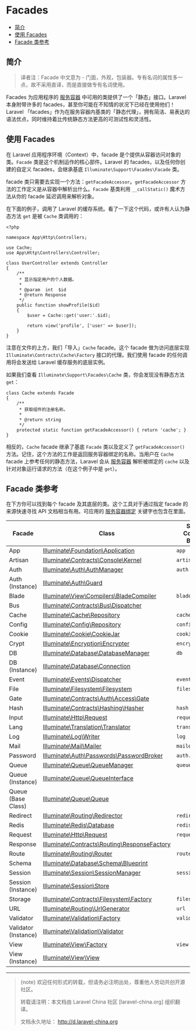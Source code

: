 # Facades

- [简介](#introduction)
- [使用 Facades](#using-facades)
- [Facade 类参考](#facade-class-reference)

<a name="introduction"></a>
## 简介

> 译者注：Facade 中文意为 - 门面，外观，包装器。专有名词的属性多一点，故不采用直译，而是直接做专有名词使用。

Facades 为应用程序的 [服务容器](/docs/{{version}}/container) 中可用的类提供了一个「静态」接口。Laravel 本身附带许多的 facades，甚至你可能在不知情的状况下已经在使用他们！Laravel 「facades」作为在服务容器内基类的「静态代理」，拥有简洁、易表达的语法优点，同时维持着比传统静态方法更高的可测试性和灵活性。

<a name="using-facades"></a>
## 使用 Facades

在 Laravel 应用程序环境（Context）中，facade 是个提供从容器访问对象的类。`Facade` 类是这个机制运作的核心部件。Laravel 的 facades，以及任何你创建的自定义 facades，会继承基底 `Illuminate\Support\Facades\Facade` 类。

facade 类只需要去实现一个方法：`getFacadeAccessor`。`getFacadeAccessor` 方法的工作定义是从容器中解析出什么。`Facade` 基类利用 `__callStatic()` 魔术方法从你的 facade 延迟调用来解析对象。

在下面的例子，调用了 Laravel 的缓存系统。看了一下这个代码，或许有人认为静态方法 `get` 是被 `Cache` 类调用的：

    <?php

    namespace App\Http\Controllers;

    use Cache;
    use App\Http\Controllers\Controller;

    class UserController extends Controller
    {
        /**
         * 显示指定用户的个人数据。
         *
         * @param  int  $id
         * @return Response
         */
        public function showProfile($id)
        {
            $user = Cache::get('user:'.$id);

            return view('profile', ['user' => $user]);
        }
    }

注意在文件的上方，我们「导入」`Cache` facade。这个 facade 做为访问底层实现 `Illuminate\Contracts\Cache\Factory` 接口的代理。我们使用 facade 的任何调用将会发送给 Laravel 缓存服务的底层实例。

如果我们查看 `Illuminate\Support\Facades\Cache` 类，你会发现没有静态方法 `get`：

    class Cache extends Facade
    {
        /**
         * 获取组件的注册名称。
         *
         * @return string
         */
        protected static function getFacadeAccessor() { return 'cache'; }
    }

相反的，`Cache` facade 继承了基底 `Facade` 类以及定义了 `getFacadeAccessor()` 方法。记住，这个方法的工作是返回服务容器绑定的名称。当用户在 `Cache` facade 上参考任何的静态方法，Laravel 会从 [服务容器](/docs/{{version}}/container) 解析被绑定的 `cache` 以及针对对象运行请求的方法（在这个例子中是 `get`）。

<a name="facade-class-reference"></a>
## Facade 类参考

在下方你可以找到每个 facade 及其底层的类。这个工具对于通过指定 facade 的来源快速寻找 API 文档相当有用。可应用的 [服务容器绑定](/docs/{{version}}/container) 关键字也包含在里面。

Facade  |  Class  |  Service Container Binding
------------- | ------------- | -------------
App  |  [Illuminate\Foundation\Application](http://laravel-china.org/api/{{version}}/Illuminate/Foundation/Application.html)  | `app`
Artisan  |  [Illuminate\Contracts\Console\Kernel](http://laravel-china.org/api/{{version}}/Illuminate/Contracts/Console/Kernel.html)  |  `artisan`
Auth  |  [Illuminate\Auth\AuthManager](http://laravel-china.org/api/{{version}}/Illuminate/Auth/AuthManager.html)  |  `auth`
Auth (Instance)  |  [Illuminate\Auth\Guard](http://laravel-china.org/api/{{version}}/Illuminate/Auth/Guard.html)  |
Blade  |  [Illuminate\View\Compilers\BladeCompiler](http://laravel-china.org/api/{{version}}/Illuminate/View/Compilers/BladeCompiler.html)  |  `blade.compiler`
Bus  |  [Illuminate\Contracts\Bus\Dispatcher](http://laravel-china.org/api/{{version}}/Illuminate/Contracts/Bus/Dispatcher.html)  |
Cache  |  [Illuminate\Cache\Repository](http://laravel-china.org/api/{{version}}/Illuminate/Cache/Repository.html)  |  `cache`
Config  |  [Illuminate\Config\Repository](http://laravel-china.org/api/{{version}}/Illuminate/Config/Repository.html)  |  `config`
Cookie  |  [Illuminate\Cookie\CookieJar](http://laravel-china.org/api/{{version}}/Illuminate/Cookie/CookieJar.html)  |  `cookie`
Crypt  |  [Illuminate\Encryption\Encrypter](http://laravel-china.org/api/{{version}}/Illuminate/Encryption/Encrypter.html)  |  `encrypter`
DB  |  [Illuminate\Database\DatabaseManager](http://laravel-china.org/api/{{version}}/Illuminate/Database/DatabaseManager.html)  |  `db`
DB (Instance)  |  [Illuminate\Database\Connection](http://laravel-china.org/api/{{version}}/Illuminate/Database/Connection.html)  |
Event  |  [Illuminate\Events\Dispatcher](http://laravel-china.org/api/{{version}}/Illuminate/Events/Dispatcher.html)  |  `events`
File  |  [Illuminate\Filesystem\Filesystem](http://laravel-china.org/api/{{version}}/Illuminate/Filesystem/Filesystem.html)  |  `files`
Gate  |  [Illuminate\Contracts\Auth\Access\Gate](http://laravel-china.org/api/5.1/Illuminate/Contracts/Auth/Access/Gate.html)  |
Hash  |  [Illuminate\Contracts\Hashing\Hasher](http://laravel-china.org/api/{{version}}/Illuminate/Contracts/Hashing/Hasher.html)  |  `hash`
Input  |  [Illuminate\Http\Request](http://laravel-china.org/api/{{version}}/Illuminate/Http/Request.html)  |  `request`
Lang  |  [Illuminate\Translation\Translator](http://laravel-china.org/api/{{version}}/Illuminate/Translation/Translator.html)  |  `translator`
Log  |  [Illuminate\Log\Writer](http://laravel-china.org/api/{{version}}/Illuminate/Log/Writer.html)  |  `log`
Mail  |  [Illuminate\Mail\Mailer](http://laravel-china.org/api/{{version}}/Illuminate/Mail/Mailer.html)  |  `mailer`
Password  |  [Illuminate\Auth\Passwords\PasswordBroker](http://laravel-china.org/api/{{version}}/Illuminate/Auth/Passwords/PasswordBroker.html)  |  `auth.password`
Queue  |  [Illuminate\Queue\QueueManager](http://laravel-china.org/api/{{version}}/Illuminate/Queue/QueueManager.html)  |  `queue`
Queue (Instance) |  [Illuminate\Queue\QueueInterface](http://laravel-china.org/api/{{version}}/Illuminate/Queue/QueueInterface.html)  |
Queue (Base Class) |  [Illuminate\Queue\Queue](http://laravel-china.org/api/{{version}}/Illuminate/Queue/Queue.html)  |
Redirect  |  [Illuminate\Routing\Redirector](http://laravel-china.org/api/{{version}}/Illuminate/Routing/Redirector.html)  |  `redirect`
Redis  |  [Illuminate\Redis\Database](http://laravel-china.org/api/{{version}}/Illuminate/Redis/Database.html)  |  `redis`
Request  |  [Illuminate\Http\Request](http://laravel-china.org/api/{{version}}/Illuminate/Http/Request.html)  |  `request`
Response  |  [Illuminate\Contracts\Routing\ResponseFactory](http://laravel-china.org/api/{{version}}/Illuminate/Contracts/Routing/ResponseFactory.html)  |
Route  |  [Illuminate\Routing\Router](http://laravel-china.org/api/{{version}}/Illuminate/Routing/Router.html)  |  `router`
Schema  |  [Illuminate\Database\Schema\Blueprint](http://laravel-china.org/api/{{version}}/Illuminate/Database/Schema/Blueprint.html)  |
Session  |  [Illuminate\Session\SessionManager](http://laravel-china.org/api/{{version}}/Illuminate/Session/SessionManager.html)  |  `session`
Session (Instance)  |  [Illuminate\Session\Store](http://laravel-china.org/api/{{version}}/Illuminate/Session/Store.html)  |
Storage  |  [Illuminate\Contracts\Filesystem\Factory](http://laravel-china.org/api/{{version}}/Illuminate/Contracts/Filesystem/Factory.html)  |  `filesystem`
URL  |  [Illuminate\Routing\UrlGenerator](http://laravel-china.org/api/{{version}}/Illuminate/Routing/UrlGenerator.html)  |  `url`
Validator  |  [Illuminate\Validation\Factory](http://laravel-china.org/api/{{version}}/Illuminate/Validation/Factory.html)  |  `validator`
Validator (Instance)  |  [Illuminate\Validation\Validator](http://laravel-china.org/api/{{version}}/Illuminate/Validation/Validator.html) |
View  |  [Illuminate\View\Factory](http://laravel-china.org/api/{{version}}/Illuminate/View/Factory.html)  |  `view`
View (Instance)  |  [Illuminate\View\View](http://laravel-china.org/api/{{version}}/Illuminate/View/View.html)  |





--- 

> {note} 欢迎任何形式的转载，但请务必注明出处，尊重他人劳动共创开源社区。
> 
> 转载请注明：本文档由 Laravel China 社区 [laravel-china.org] 组织翻译。
> 
> 文档永久地址： http://d.laravel-china.org